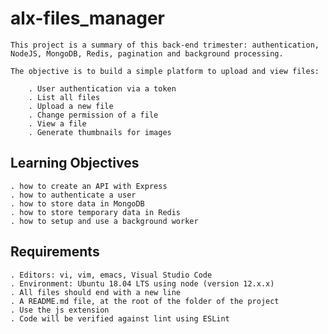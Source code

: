# alx-files_manager
    This project is a summary of this back-end trimester: authentication,
    NodeJS, MongoDB, Redis, pagination and background processing.

    The objective is to build a simple platform to upload and view files:

        . User authentication via a token
        . List all files
        . Upload a new file
        . Change permission of a file
        . View a file
        . Generate thumbnails for images

## Learning Objectives

    . how to create an API with Express
    . how to authenticate a user
    . how to store data in MongoDB
    . how to store temporary data in Redis
    . how to setup and use a background worker

## Requirements
    . Editors: vi, vim, emacs, Visual Studio Code
    . Environment: Ubuntu 18.04 LTS using node (version 12.x.x)
    . All files should end with a new line
    . A README.md file, at the root of the folder of the project
    . Use the js extension
    . Code will be verified against lint using ESLint

